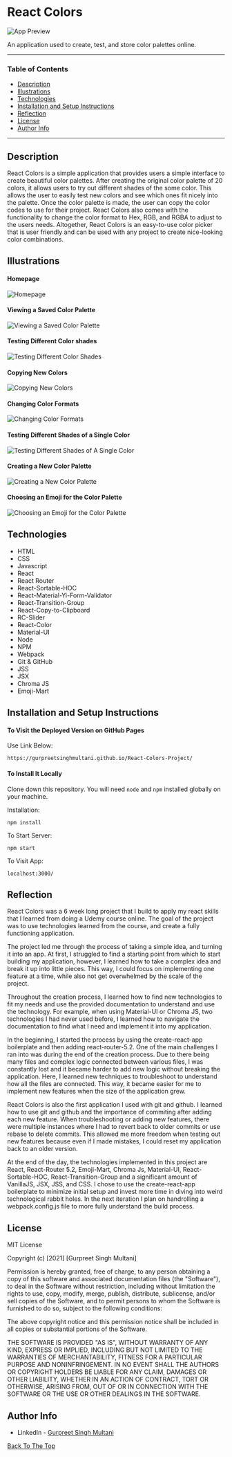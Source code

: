 
# React Colors

![App Preview](https://raw.githubusercontent.com/GURPREETSINGHMULTANI/Color-Project/master/images/gurpreetsinghmultani.github.io_Color-Project_%20(1).png)

An application used to create, test, and store color palettes online.

---

### Table of Contents

- [Description](#description)
- [Illustrations](#illustrations)
- [Technologies](#technologies)
- [Installation and Setup Instructions](#installation-and-setup-instructions)
- [Reflection](#reflection)
- [License](#license)
- [Author Info](#author-info)

---

## Description

React Colors is a simple application that provides users a simple interface to create beautiful color palettes. After creating the original color palette of 20 colors, it allows users to try out different shades of the some color. This allows the user to easily test new colors and see which ones fit nicely into the palette. Once the color palette is made, the user can copy the color codes to use for their project. React Colors also comes with the functionality to change the color format to Hex, RGB, and RGBA to adjust to the users needs. Altogether, React Colors is an easy-to-use color picker that is user friendly and can be used with any project to create nice-looking color combinations.

## Illustrations

#### Homepage
![Homepage](https://raw.githubusercontent.com/GURPREETSINGHMULTANI/Color-Project/master/images/gurpreetsinghmultani.github.io_Color-Project_%20(1).png)

#### Viewing a Saved Color Palette

![Viewing a Saved Color Palette](https://raw.githubusercontent.com/GURPREETSINGHMULTANI/Color-Project/master/images/gurpreetsinghmultani.github.io_Color-Project_%20(2).png)

#### Testing Different Color shades

![Testing Different Color Shades](https://raw.githubusercontent.com/GURPREETSINGHMULTANI/Color-Project/master/images/gurpreetsinghmultani.github.io_Color-Project_%20(3).png)

#### Copying New Colors

![Copying New Colors](https://github.com/GURPREETSINGHMULTANI/Color-Project/blob/master/images/gurpreetsinghmultani.github.io_Color-Project_%20(10).png?raw=true)

#### Changing Color Formats

![Changing Color Formats](https://github.com/GURPREETSINGHMULTANI/Color-Project/blob/master/images/gurpreetsinghmultani.github.io_Color-Project_%20(4).png?raw=true)

#### Testing Different Shades of a Single Color

![Testing Different Shades of A Single Color](https://github.com/GURPREETSINGHMULTANI/Color-Project/blob/master/images/gurpreetsinghmultani.github.io_Color-Project_%20(11).png?raw=true)

#### Creating a New Color Palette

![Creating a New Color Palette](https://github.com/GURPREETSINGHMULTANI/Color-Project/blob/master/images/gurpreetsinghmultani.github.io_Color-Project_%20(12).png?raw=true)

#### Choosing an Emoji for the Color Palette

![Choosing an Emoji for the Color Palette](https://github.com/GURPREETSINGHMULTANI/Color-Project/blob/master/images/gurpreetsinghmultani.github.io_Color-Project_%20(13).png?raw=true)

## Technologies

- HTML
- CSS
- Javascript
- React 
- React Router 
- React-Sortable-HOC
- React-Material-Yi-Form-Validator
- React-Transition-Group
- React-Copy-to-Clipboard
- RC-Slider
- React-Color
- Material-UI
- Node
- NPM
- Webpack
- Git & GitHub
- JSS
- JSX
- Chroma JS
- Emoji-Mart

## Installation and Setup Instructions

#### To Visit the Deployed Version on GitHub Pages

Use Link Below:

`https://gurpreetsinghmultani.github.io/React-Colors-Project/`

#### To Install It Locally	

Clone down this repository. You will need `node` and `npm` installed globally on your machine.  

Installation:

`npm install`   

To Start Server:

`npm start`  

To Visit App:

`localhost:3000/`  

## Reflection

React Colors was a 6 week long project that I build to apply my react skills that I learned from doing a Udemy course online. The goal of the project was to use technologies learned from the course, and create a fully functioning application.


The project led me through the process of taking a simple idea, and turning it into an app. At first, I struggled to find a starting point from which to start building my application, however, I learned how to take a complex idea and break it up into little pieces. This way, I could focus on implementing one feature at a time, while also not get overwhelmed by the scale of the project.


Throughout the creation process, I learned how to find new technologies to fit my needs and use the provided documentation to understand and use the technology. For example, when using Material-UI or Chroma JS, two technologies I had never used before, I learned how to navigate the documentation to find what I need and implement it into my application.


In the beginning, I started the process by using the create-react-app boilerplate and then adding react-router-5.2. One of the main challenges I ran into was during the end of the creation process. Due to there being many files and complex logic connected between various files, I was constantly lost and it became harder to add new logic without breaking the application. Here, I learned new techniques to troubleshoot to understand how all the files are connected. This way, it became easier for me to implement new features when the size of the application grew.


React Colors is also the first application I used with git and github. I learned how to use git and github and the importance of commiting after adding each new feature. When troubleshooting or adding new features, there were multiple instances where I had to revert back to older commits or use rebase to delete commits. This allowed me more freedom when testing out new features because even if I made mistakes, I could reset my application back to an older version.


At the end of the day, the technologies implemented in this project are React, React-Router 5.2, Emoji-Mart, Chroma Js, Material-UI, React-Sortable-HOC, React-Transition-Group and a significant amount of VanillaJS, JSX, JSS, and CSS. I chose to use the create-react-app boilerplate to minimize initial setup and invest more time in diving into weird technological rabbit holes. In the next iteration I plan on handrolling a webpack.config.js file to more fully understand the build process.

## License

MIT License

Copyright (c) [2021] [Gurpreet Singh Multani]

Permission is hereby granted, free of charge, to any person obtaining a copy
of this software and associated documentation files (the "Software"), to deal
in the Software without restriction, including without limitation the rights
to use, copy, modify, merge, publish, distribute, sublicense, and/or sell
copies of the Software, and to permit persons to whom the Software is
furnished to do so, subject to the following conditions:

The above copyright notice and this permission notice shall be included in all
copies or substantial portions of the Software.

THE SOFTWARE IS PROVIDED "AS IS", WITHOUT WARRANTY OF ANY KIND, EXPRESS OR
IMPLIED, INCLUDING BUT NOT LIMITED TO THE WARRANTIES OF MERCHANTABILITY,
FITNESS FOR A PARTICULAR PURPOSE AND NONINFRINGEMENT. IN NO EVENT SHALL THE
AUTHORS OR COPYRIGHT HOLDERS BE LIABLE FOR ANY CLAIM, DAMAGES OR OTHER
LIABILITY, WHETHER IN AN ACTION OF CONTRACT, TORT OR OTHERWISE, ARISING FROM,
OUT OF OR IN CONNECTION WITH THE SOFTWARE OR THE USE OR OTHER DEALINGS IN THE
SOFTWARE.

## Author Info

- LinkedIn - [Gurpreet Singh Multani](https://ca.linkedin.com/in/gurpreet-singh-multani-0a277a203?trk=people-guest_people_search-card)

[Back To The Top](#react-colors)
